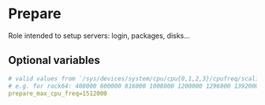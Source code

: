 # Prepare

Role intended to setup servers: login, packages, disks...

## Optional variables

```yaml
# valid values from `/sys/devices/system/cpu/cpu{0,1,2,3}/cpufreq/scaling_available_frequencies`
# e.g. for rock64: 408000 600000 816000 1008000 1200000 1296000 1392000 1512000
prepare_max_cpu_freq=1512000
```
